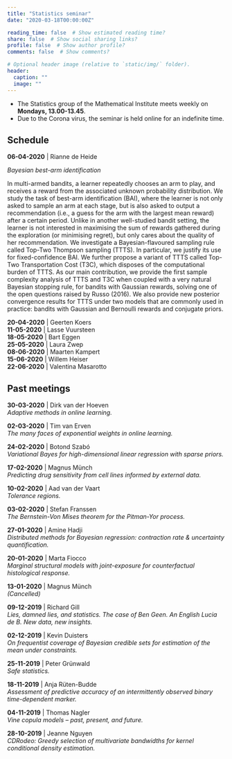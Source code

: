 ```yaml
---
title: "Statistics seminar"
date: "2020-03-18T00:00:00Z"

reading_time: false  # Show estimated reading time?
share: false  # Show social sharing links?
profile: false  # Show author profile?
comments: false  # Show comments?

# Optional header image (relative to `static/img/` folder).
header:
  caption: ""
  image: ""
---
```


- The Statistics group of the Mathematical Institute meets weekly on **Mondays,
13.00-13.45**. 
- Due to the Corona virus, the seminar is held online for an
indefinite time.


## Schedule


**06-04-2020** | Rianne de Heide
 
*Bayesian best-arm identification*

In multi-armed bandits, a learner repeatedly chooses an arm to play, and
receives a reward from the associated unknown probability distribution. We study
the task of best-arm identification (BAI), where the learner is not only asked
to sample an arm at each stage, but is also asked to output a recommendation
(i.e., a guess for the arm with the largest mean reward) after a certain period.
Unlike in another well-studied bandit setting, the learner is not interested in
maximising the sum of rewards gathered during the exploration (or minimising
regret), but only cares about the quality of her recommendation. We investigate
a Bayesian-flavoured sampling rule called Top-Two Thompson sampling (TTTS). In
particular, we justify its use for fixed-confidence BAI. We further propose a
variant of TTTS called Top-Two Transportation Cost (T3C), which disposes of the
computational burden of TTTS. As our main contribution, we provide the first
sample complexity analysis of TTTS and T3C when coupled with a very natural
Bayesian stopping rule, for bandits with Gaussian rewards, solving one of the
open questions raised by Russo (2016). We also provide new posterior convergence
results for TTTS under two models that are commonly used in practice: bandits
with Gaussian and Bernoulli rewards and conjugate priors.

**20-04-2020** | Geerten Koers	        
**11-05-2020** | Lasse Vuursteen	      
**18-05-2020** | Bart Eggen	          
**25-05-2020** | Laura Zwep	          
**08-06-2020** | Maarten Kampert	      
**15-06-2020** | Willem Heiser	        
**22-06-2020** | Valentina Masarotto	  


## Past meetings

**30-03-2020** | Dirk van der Hoeven  
*Adaptive methods in online learning.*  

**02-03-2020** |	Tim van Erven	  
*The many faces of exponential weights in online learning.*

**24-02-2020** |	Botond Szabó	     
*Variational Bayes for high-dimensional linear regression with sparse priors.*

**17-02-2020** |	Magnus Münch	     
*Predicting drug sensitivity from cell lines informed by external data.*

**10-02-2020** |	Aad van der Vaart	 
*Tolerance regions.*

**03-02-2020** |	Stefan Franssen    
*The Bernstein-Von Mises theorem for the Pitman-Yor process.*

**27-01-2020** |	Amine Hadji	       
*Distributed methods for Bayesian regression: contraction rate & uncertainty quantification.*

**20-01-2020** |	Marta Fiocco       
*Marginal structural models with  joint-exposure for counterfactual histological response.*

**13-01-2020** |	Magnus Münch  
*(Cancelled)*

**09-12-2019** |	Richard Gill       
*Lies, damned lies, and statistics. The case of Ben Geen. An English Lucia de B. New data, new insights.*

**02-12-2019** |	Kevin Duisters	   
*On frequentist coverage of Bayesian credible sets for estimation of the mean under constraints.*

**25-11-2019** |	Peter Grünwald	   
*Safe statistics.*

**18-11-2019** |	Anja Rüten-Budde   
*Assessment of predictive accuracy of an intermittently observed binary time-dependent marker.*

**04-11-2019** |	Thomas Nagler	     
*Vine copula models – past, present, and future.*

**28-10-2019** |	Jeanne Nguyen	     
*CDRodeo: Greedy selection of multivariate bandwidths for kernel conditional density estimation.* 


